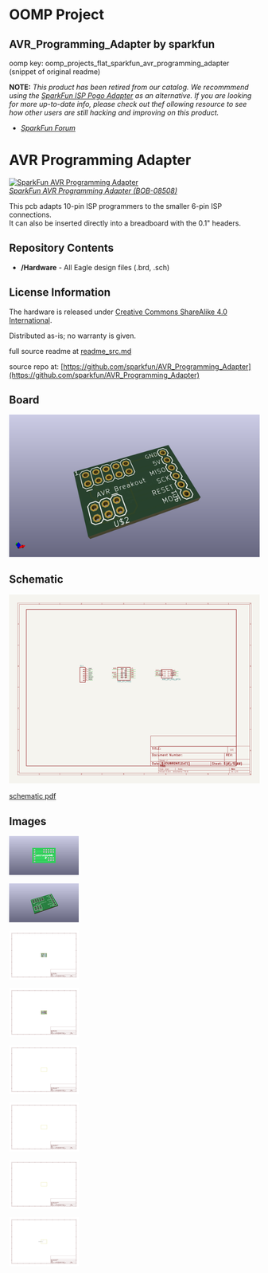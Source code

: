 # OOMP Project  
## AVR_Programming_Adapter  by sparkfun  
  
oomp key: oomp_projects_flat_sparkfun_avr_programming_adapter  
(snippet of original readme)  
  
**NOTE:** *This product has been retired from our catalog. We recommmend using the [SparkFun ISP Pogo Adapter](https://www.sparkfun.com/products/11591) as an alternative. If you are looking for more up-to-date info, please check out thef ollowing resource to see how other users are still hacking and improving on this product.*  
  
* *[SparkFun Forum](https://forum.sparkfun.com/)*  
  
AVR Programming Adapter  
=======================  
  
[![SparkFun AVR Programming Adapter](https://cdn.sparkfun.com//assets/parts/1/1/7/3/05808-01.jpg)  
*SparkFun AVR Programming Adapter (BOB-08508)*](https://www.sparkfun.com/products/8508)  
  
This pcb adapts 10-pin ISP programmers to the smaller 6-pin ISP connections.   
It can also be inserted directly into a breadboard with the 0.1" headers.   
  
Repository Contents  
-------------------  
* **/Hardware** - All Eagle design files (.brd, .sch)  
  
  
License Information  
-------------------  
The hardware is released under [Creative Commons ShareAlike 4.0 International](https://creativecommons.org/licenses/by-sa/4.0/).  
  
Distributed as-is; no warranty is given.  
  
  full source readme at [readme_src.md](readme_src.md)  
  
source repo at: [https://github.com/sparkfun/AVR_Programming_Adapter](https://github.com/sparkfun/AVR_Programming_Adapter)  
## Board  
  
[![working_3d.png](working_3d_600.png)](working_3d.png)  
## Schematic  
  
[![working_schematic.png](working_schematic_600.png)](working_schematic.png)  
  
[schematic pdf](working_schematic.pdf)  
## Images  
  
[![working_3D_bottom.png](working_3D_bottom_140.png)](working_3D_bottom.png)  
  
[![working_3D_top.png](working_3D_top_140.png)](working_3D_top.png)  
  
[![working_assembly_page_01.png](working_assembly_page_01_140.png)](working_assembly_page_01.png)  
  
[![working_assembly_page_02.png](working_assembly_page_02_140.png)](working_assembly_page_02.png)  
  
[![working_assembly_page_03.png](working_assembly_page_03_140.png)](working_assembly_page_03.png)  
  
[![working_assembly_page_04.png](working_assembly_page_04_140.png)](working_assembly_page_04.png)  
  
[![working_assembly_page_05.png](working_assembly_page_05_140.png)](working_assembly_page_05.png)  
  
[![working_assembly_page_06.png](working_assembly_page_06_140.png)](working_assembly_page_06.png)  
